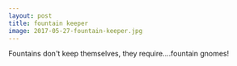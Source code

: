 ```yaml
---
layout: post
title: fountain keeper
image: 2017-05-27-fountain-keeper.jpg
---
```


Fountains don't keep themselves, they require....fountain gnomes!
